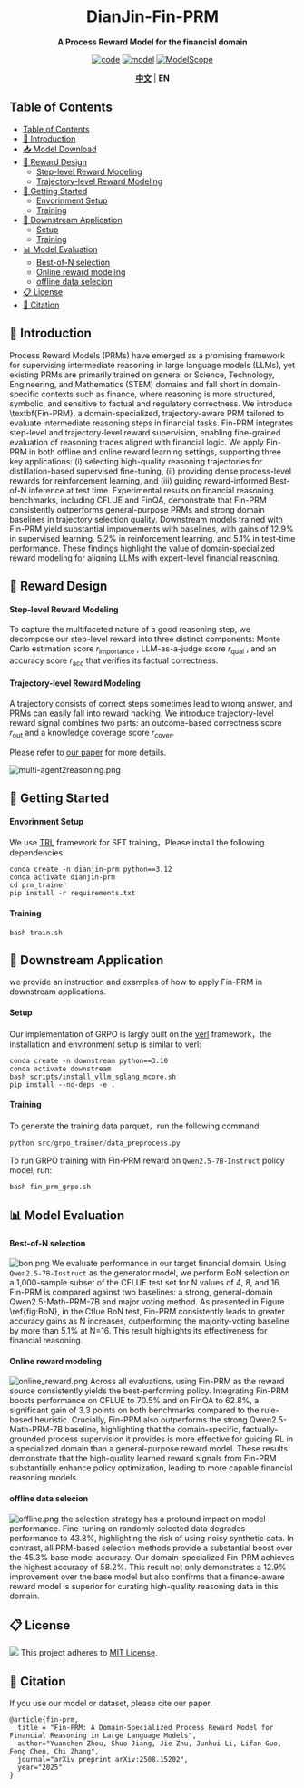<div align="center">
    <h1><b>DianJin-Fin-PRM</b></h1>
    <p>
    <b>A Process Reward Model for the financial domain</b>
    </p>

[![code](https://img.shields.io/badge/Github-Code-keygen.svg?logo=github)](https://github.com/aliyun/qwen-dianjin)
[![model](https://img.shields.io/badge/%F0%9F%A4%97%20Hugging_Face-Model-blue.svg)](https://huggingface.co/DianJin)
[![ModelScope](https://img.shields.io/badge/ModelScope-Model-blue.svg)](https://modelscope.cn/organization/tongyi_dianjin)

[**中文**](README_zh.md) | **EN**

</div>

## Table of Contents
- [Table of Contents](#table-of-contents)
- [📢 Introduction](#-introduction)
- [📥 Model Download](#-model-download)
- [🔧 Reward Design](#-reward-design)
    - [Step-level Reward Modeling](#step-level-reward-modeling)
    - [Trajectory-level Reward Modeling](#trajectory-level-reward-modeling)
- [🚀 Getting Started](#-getting-started)
    - [Envorinment Setup](#envorinment-setup)
    - [Training](#training)
- [🌱  Downstream Application](#--downstream-application)
    - [Setup](#setup)
    - [Training](#training-1)
- [📊 Model Evaluation](#-model-evaluation)
    - [Best-of-N selection](#best-of-n-selection)
    - [Online reward modeling](#online-reward-modeling)
    - [offline data selecion](#offline-data-selecion)
- [📋 License](#-license)
- [🔖 Citation](#-citation)

## 📢 Introduction<a name="summary"></a>

Process Reward Models (PRMs) have emerged as a promising framework for supervising intermediate reasoning in large language models (LLMs), yet existing PRMs are primarily trained on general or Science, Technology, Engineering, and Mathematics (STEM) domains and fall short in domain-specific contexts such as finance, where reasoning is more structured, symbolic, and sensitive to factual and regulatory correctness. We introduce \textbf{Fin-PRM}, a domain-specialized, trajectory-aware PRM tailored to evaluate intermediate reasoning steps in financial tasks. Fin-PRM integrates step-level and trajectory-level reward supervision, enabling fine-grained evaluation of reasoning traces aligned with financial logic. We apply Fin-PRM in both offline and online reward learning settings, supporting three key applications: (i) selecting high-quality reasoning trajectories for distillation-based supervised fine-tuning, (ii) providing dense process-level rewards for reinforcement learning, and (iii) guiding reward-informed Best-of-N inference at test time. Experimental results on financial reasoning benchmarks, including CFLUE and FinQA, demonstrate that Fin-PRM consistently outperforms general-purpose PRMs and strong domain baselines in trajectory selection quality. Downstream models trained with Fin-PRM yield substantial improvements with baselines, with gains of 12.9\% in supervised learning, 5.2\% in reinforcement learning, and 5.1\% in test-time performance. These findings highlight the value of domain-specialized reward modeling for aligning LLMs with expert-level financial reasoning.




## 🔧 Reward Design<a name="reward"></a>

#### Step-level Reward Modeling
To capture the multifaceted nature of a good reasoning step, we decompose our step-level reward into three distinct components: Monte Carlo estimation score $r_{\mathrm{importance}}$ , LLM-as-a-judge score $r_{\mathrm{qual}}$ , and an accuracy score $r_{\mathrm{acc}}$ that verifies its factual correctness.


#### Trajectory-level Reward Modeling
A trajectory consists of correct steps sometimes lead to wrong answer, and PRMs can easily fall into reward hacking. We introduce trajectory-level reward signal combines two parts: an outcome-based correctness score $r_{\mathrm{out}}$ and a knowledge coverage score $r_{\mathrm{cover}}$.

Please refer to [our paper](https://arxiv.org/abs/2508.15202) for more details.


![multi-agent2reasoning.png](./images/overview.png)

## 🚀 Getting Started<a name="start"></a>

#### Envorinment Setup
We use [TRL](https://github.com/huggingface/trl) framework for SFT training，Please install the following dependencies:
```shell
conda create -n dianjin-prm python==3.12
conda activate dianjin-prm
cd prm_trainer
pip install -r requirements.txt
```

#### Training
```shell
bash train.sh
```

## 🌱  Downstream Application<a name="downstream"></a>
we provide an instruction and examples of how to apply Fin-PRM in downstream applications.

#### Setup
Our implementation of GRPO is largly built on the [verl](https://github.com/volcengine/verl) framework，the installation and environment setup is similar to verl:
```shell
conda create -n downstream python==3.10
conda activate downstream
bash scripts/install_vllm_sglang_mcore.sh
pip install --no-deps -e .
```
#### Training
To generate the training data parquet，run the following command:
```python
python src/grpo_trainer/data_preprocess.py
```
To run GRPO training with Fin-PRM reward on `Qwen2.5-7B-Instruct` policy model, run:
```shell
bash fin_prm_grpo.sh
```

## 📊 Model Evaluation<a name="eval"></a>
#### Best-of-N selection
![bon.png](./images/bon.png)
We evaluate performance in our target financial domain. Using `Qwen2.5-7B-Instruct` as the generator model, we perform BoN selection on a 1,000-sample subset of the CFLUE test set for N values of 4, 8, and 16. Fin-PRM is compared against two baselines: a strong, general-domain Qwen2.5-Math-PRM-7B and major voting method. As presented in Figure \ref{fig:BoN}, in the Cflue BoN test, Fin-PRM consistently leads to greater accuracy gains as N increases, outperforming the majority-voting baseline by more than $5.1\%$ at N=16. This result highlights its effectiveness for financial reasoning.
#### Online reward modeling
![online_reward.png](./images/online_reward.png)
Across all evaluations, using Fin-PRM as the reward source consistently yields the best-performing policy. Integrating Fin-PRM boosts performance on CFLUE to 70.5\% and on FinQA to 62.8\%, a significant gain of 3.3 points on both benchmarks compared to the rule-based heuristic. Crucially, Fin-PRM also outperforms the strong Qwen2.5-Math-PRM-7B baseline, highlighting that the domain-specific, factually-grounded process supervision it provides is more effective for guiding RL in a specialized domain than a general-purpose reward model. These results demonstrate that the high-quality learned reward signals from Fin-PRM substantially enhance policy optimization, leading to more capable financial reasoning models.
#### offline data selecion
![offline.png](./images/offline.png)
the selection strategy has a profound impact on model performance. Fine-tuning on randomly selected data degrades performance to 43.8%, highlighting the risk of using noisy synthetic data. In contrast, all PRM-based selection methods provide a substantial boost over the 45.3% base model accuracy. Our domain-specialized Fin-PRM achieves the highest accuracy of 58.2%. This result not only demonstrates a 12.9% improvement over the base model but also confirms that a finance-aware reward model is superior for curating high-quality reasoning data in this domain.

## 📋 License<a name="license"></a>
![](https://img.shields.io/badge/License-MIT-blue.svg#id=wZ1Hr&originHeight=20&originWidth=82&originalType=binary&ratio=1&rotation=0&showTitle=false&status=done&style=none&title=)
This project adheres to [MIT License](https://lbesson.mit-license.org/).

## 🔖 Citation<a name="cite"></a>

If you use our model or dataset, please cite our paper.

```
@article{fin-prm,
  title = "Fin-PRM: A Domain-Specialized Process Reward Model for Financial Reasoning in Large Language Models",
  author="Yuanchen Zhou, Shuo Jiang, Jie Zhu, Junhui Li, Lifan Guo, Feng Chen, Chi Zhang",
  journal="arXiv preprint arXiv:2508.15202",
  year="2025"
}
```
